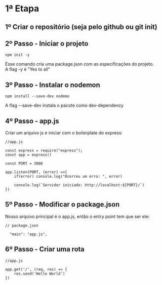 # 1ª Etapa

## 1º Criar o repositório (seja pelo github ou git init)

## 2º Passo - Iniciar o projeto
````
npm init -y
````
Esse comando cria uma package.json com as especificações do projeto.  
A flag -y é "Yes to all"

## 3º Passo - Instalar o nodemon
````
npm install --save-dev nodemo
````
A flag --save-dev instala o pacote como dev-dependency

## 4º Passo - app.js
Criar um arquivo js e iniciar com o boilerplate do express:
````
//app.js

const express = require("express");
const app = express()

const PORT = 3000

app.listen(PORT, (error) =>{ 
    if(error) console.log("Ocorreu um erro: ", error)
    
    console.log(`Servidor iniciado: http://localhost:${PORT}/`)
})
````

## 5º Passo - Modificar o package.json
Nosso arquivo principal é o app.js, então o entry point tem que ser ele:
````
// package.json  

  "main": "app.js",
````

## 6º Passo - Criar uma rota
````
//app.js

app.get('/', (req, res) => {
    res.send('Hello World')
})
````